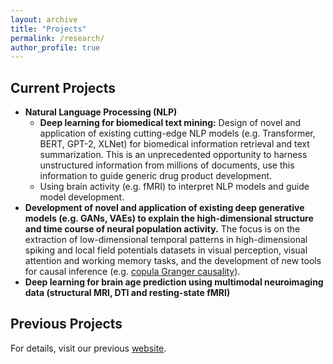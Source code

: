 ```yaml
---
layout: archive
title: "Projects"
permalink: /research/
author_profile: true
---
```

Current Projects
---
* **Natural Language Processing (NLP)**
  - **Deep learning for biomedical text mining:** Design of novel and application of existing cutting-edge NLP models (e.g. Transformer, BERT, GPT-2, XLNet) for biomedical information retrieval and text summarization. This is an unprecedented opportunity to harness unstructured information from millions of documents, use this information to guide generic drug product development.  
  - Using brain activity (e.g. fMRI) to interpret NLP models and guide model development. 
* **Development of novel and application of existing deep generative models (e.g. GANs, VAEs) to explain the high-dimensional structure and time course of neural population activity.** The focus is on the extraction of low-dimensional temporal patterns in high-dimensional spiking and local field potentials datasets in visual perception, visual attention and working memory tasks, and the development of new tools for causal inference (e.g. [copula Granger causality](https://liang-lab.org/software/)). 
* **Deep learning for brain age prediction using multimodal neuroimaging data (structural MRI, DTI and resting-state fMRI)**

Previous Projects
---
For details, visit our previous [website](http://www.biomed.drexel.edu/labs/liang/research.htm). 


